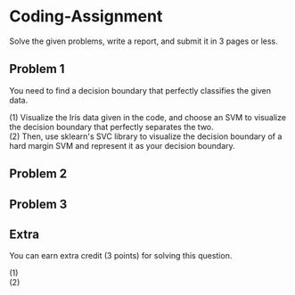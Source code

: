 # Coding-Assignment
Solve the given problems, write a report, and submit it in 3 pages or less. 
## Problem 1
You need to find a decision boundary that perfectly classifies the given data.  

(1) Visualize the Iris data given in the code, and choose an SVM to visualize the decision boundary that perfectly separates the two.   
(2) Then, use sklearn's SVC library to visualize the decision boundary of a hard margin SVM and represent it as your decision boundary.

## Problem 2

## Problem 3

## Extra
You can earn extra credit (3 points) for solving this question. 

(1)   
(2)